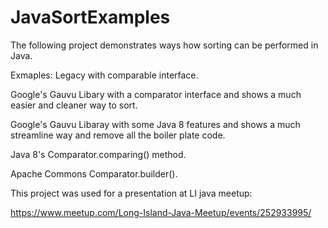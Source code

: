 # JavaSortExamples

The following project demonstrates ways how sorting can be performed in Java. 

Exmaples:
Legacy with comparable interface.

Google's Gauvu Libary with a comparator interface and shows a much easier and cleaner way to sort.

Google's Gauvu Libaray with some Java 8 features and shows a much streamline way and remove all the boiler plate code. 

Java 8's Comparator.comparing() method. 

Apache Commons Comparator.builder().

This project was used for a presentation at LI java meetup:

https://www.meetup.com/Long-Island-Java-Meetup/events/252933995/
